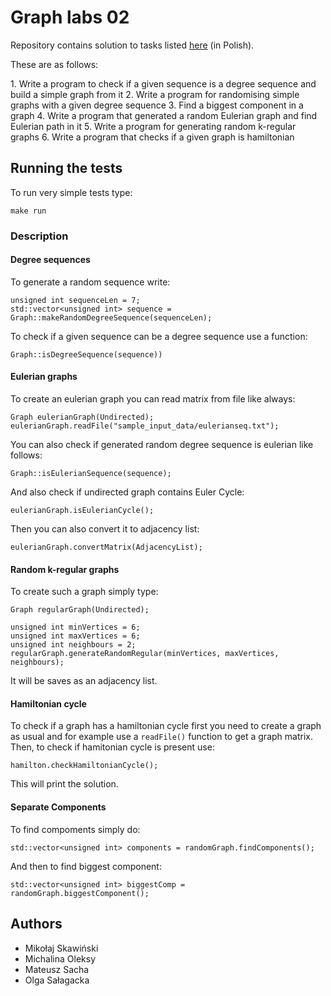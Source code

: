 # Graph labs 02

Repository contains solution to tasks listed [here](http://home.agh.edu.pl/~ewach/grafy/Zestaw_2.pdf) (in Polish).
<p>
These are as follows:
<p>
1. Write a program to check if a given sequence is a degree sequence and build a simple graph from it
2. Write a program for randomising simple graphs with a given degree sequence
3. Find a biggest component in a graph
4. Write a program that generated a random Eulerian graph and find Eulerian path in it
5. Write a program for generating random k-regular graphs
6. Write a program that checks if a given graph is hamiltonian


## Running the tests

To run very simple tests type:

```
make run
```

### Description

#### Degree sequences

To generate a random sequence write:

```
unsigned int sequenceLen = 7;
std::vector<unsigned int> sequence = Graph::makeRandomDegreeSequence(sequenceLen);
```

To check if a given sequence can be a degree sequence use a function:
```
Graph::isDegreeSequence(sequence))
```

#### Eulerian graphs
To create an eulerian graph you can read matrix from file like always:

```
Graph eulerianGraph(Undirected);
eulerianGraph.readFile("sample_input_data/eulerianseq.txt");
```

You can also check if generated random degree sequence is eulerian like follows:
```
Graph::isEulerianSequence(sequence);
```

And also check if undirected graph contains Euler Cycle:
```
eulerianGraph.isEulerianCycle();
```

Then you can also convert it to adjacency list:

```
eulerianGraph.convertMatrix(AdjacencyList);
```

#### Random k-regular graphs
To create such a graph simply type:

```
Graph regularGraph(Undirected);

unsigned int minVertices = 6;
unsigned int maxVertices = 6;
unsigned int neighbours = 2;
regularGraph.generateRandomRegular(minVertices, maxVertices, neighbours);
```
It will be saves as an adjacency list.


#### Hamiltonian cycle

To check if a graph has a hamiltonian cycle first you need to create a graph as usual and for example use a `readFile()` function to get a graph matrix. Then, to check if hamitonian cycle is present use:

```
hamilton.checkHamiltonianCycle();
```
This will print the solution.

#### Separate Components

To find compoments simply do:
```
std::vector<unsigned int> components = randomGraph.findComponents();
```

And then to find biggest component:
```
std::vector<unsigned int> biggestComp = randomGraph.biggestComponent();
```
## Authors

* Mikołaj Skawiński
* Michalina Oleksy
* Mateusz Sacha
* Olga Sałagacka
